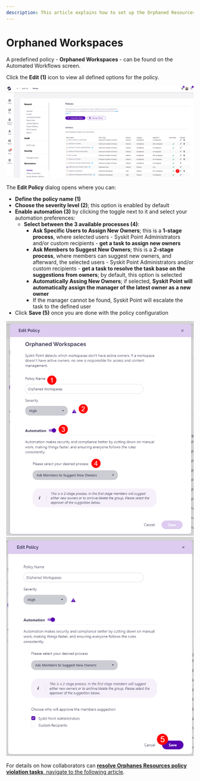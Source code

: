 ```yaml
---
description: This article explains how to set up the Orphaned Resources policy for Automated Workflows in Syskit Point.
---
```


# Orphaned Workspaces

A predefined policy - **Orphaned Workspaces** - can be found on the Automated Workflows screen. 

Click the **Edit (1)** icon to view all defined options for the policy. 

![Orphaned Resources - Edit Policy](../../.gitbook/assets/set_up_automated_workflows-orphaned_edit.png)

The **Edit Policy** dialog opens where you can:
* **Define the policy name (1)**
* **Choose the severity level (2)**; this option is enabled by default
* **Enable automation (3)** by clicking the toggle next to it and select your automation preferences:
  * **Select between the 3 available processes (4)**:
     * **Ask Specific Users to Assign New Owners**; this is a **1-stage process**, where selected users - Syskit Point Administrators and/or custom recipients - **get a task to assign new owners**
     * **Ask Members to Suggest New Owners**; this is a **2-stage process**, where members can suggest new owners, and afterward, the selected users - Syskit Point Administrators and/or custom recipients - **get a task to resolve the task base on the suggestions from owners**; by default, this option is selected
     * **Automatically Assing New Owners**; if selected, **Syskit Point will automatically assign the manager of the latest owner as a new owner**
      * If the manager cannot be found, Syskit Point will escalate the task to the defined user
 * Click **Save (5)** once you are done with the policy configuration 

![Edit Policy Dialog](../../.gitbook/assets/set_up_automated_workflows-orphaned_dialog.png)
![Edit Policy Dialog](../../.gitbook/assets/set_up_automated_workflows-orphaned_dialog-automation.png)


For details on how collaborators can [**resolve Orphanes Resources policy violation tasks**, navigate to the following article](../../point-collaborators/resolve-governance-tasks/orphaned-resources.md).